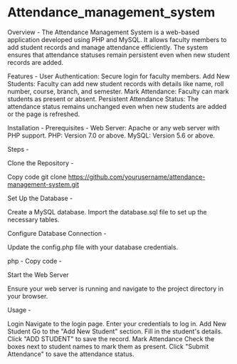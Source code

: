 # Attendance_management_system

Overview -
The Attendance Management System is a web-based application developed using PHP and MySQL. It allows faculty members to add student records and manage attendance efficiently. The system ensures that attendance statuses remain persistent even when new student records are added.

Features -
  User Authentication: Secure login for faculty members.
  Add New Students: Faculty can add new student records with details like name, roll number, course, branch, and semester.
  Mark Attendance: Faculty can mark students as present or absent.
  Persistent Attendance Status: The attendance status remains unchanged even when new students are added or the page is refreshed.
  
Installation -
  Prerequisites -
    Web Server: Apache or any web server with PHP support.
    PHP: Version 7.0 or above.
    MySQL: Version 5.6 or above.
    
Steps - 

Clone the Repository -

Copy code
git clone https://github.com/yourusername/attendance-management-system.git

Set Up the Database - 

Create a MySQL database.
Import the database.sql file to set up the necessary tables.

Configure Database Connection -

Update the config.php file with your database credentials.

php -
Copy code -

<?php
$host = 'localhost';
$user = 'your_db_username';
$password = 'your_db_password';
$dbname = 'attendance_system';

$conn = mysqli_connect($host, $user, $password, $dbname);

if (!$conn) {
    die("Connection failed: " . mysqli_connect_error());
}
?>

Start the Web Server

Ensure your web server is running and navigate to the project directory in your browser.

Usage -

Login
Navigate to the login page.
Enter your credentials to log in.
Add New Student
Go to the "Add New Student" section.
Fill in the student's details.
Click "ADD STUDENT" to save the record.
Mark Attendance
Check the boxes next to student names to mark them as present.
Click "Submit Attendance" to save the attendance status.

